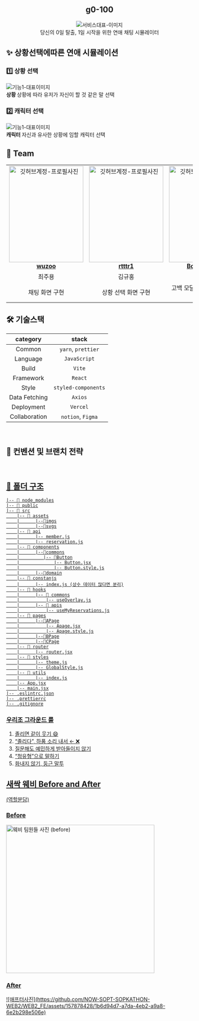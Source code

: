 <div align="center">

<h2>g0-100</h2>

<img src="https://velog.velcdn.com/images/wuzoo/post/ece075fe-9eb4-4d91-a303-169e3510b09a/image.png"  alt="서비스대표-이미지" />
<div>당신의 0일 탈출, 1일 시작을 위한 연애 채팅 시뮬레이터</div>

</div>

<h2> ✨ 상황선택에따른 연애 시뮬레이션 </h2>

<h3> 1️⃣ 상황 선택  </h3>
<img src=""  alt="기능1-대표이미지" />
<div ><strong> 상황 </strong> 상황에 따라 유저가 자신이 할 것 같은 말 선택 <br/></div>

<h3> 2️⃣ 캐릭터 선택 </h3>
<img src=""  alt="기능1-대표이미지" />
<div ><strong> 캐릭터 </strong> 자신과 유사한 상황에 임할 캐릭터 선택 <br/></div>

<h2> 👥 Team </h2>

<table align="center">
    <tr align="center">
      <td style="min-width: 150px;">
            <a href="https://github.com/wuzoo">
              <img src="https://velog.velcdn.com/images/wuzoo/post/e1aa298f-865b-4656-a2f0-9928e8c27427/image.jpeg" style="object-fit: cover;"  width="200" height="260" alt="깃허브계정-프로필사진">
              <br />
              <b>wuzoo</b>
            </a>
        </td>
      <td style="min-width: 150px;">
            <a href="https://github.com/rtttr1">
              <img src="https://velog.velcdn.com/images/wuzoo/post/1267de69-f006-4937-9779-f4edd9d9015c/image.jpeg"  style="object-fit: cover;" width="200" height="260" alt="깃허브계정-프로필사진">
              <br />
              <b>rtttr1</b>
            </a>
        </td>
      <td style="min-width: 150px;">
            <a href="https://github.com/Bowoon1216">
              <img src="https://velog.velcdn.com/images/wuzoo/post/24f509b0-cafd-4f49-9136-7393152e067d/image.jpeg" style="object-fit: cover;"  width="200" height="260" alt="깃허브계정-프로필사진">
              <br />
              <b>Bowoon1216</b>
            </a>
        </td>
        <td style="min-width: 150px;">
            <a href="https://github.com/yarimu">
              <img src="https://velog.velcdn.com/images/wuzoo/post/1becdd84-1287-4498-ad9d-8ded81e8ca5e/image.jpeg" style="object-fit: cover;"  width="200" height="260" alt="깃허브계정-프로필사진">
              <br />
              <b>yarimu</b>
            </a>
        </td>
    </tr>
    <tr align="center">
       <td>
            최주용 <br/>
      </td>
       <td>
            김규홍 <br/>
      </td>
       <td>
            정보운 <br/>
      </td>
       <td>
            이예림 <br/>
      </td>
    </tr>
  	<tr align="center">
       <td>
        	채팅 화면 구현 <br/>
      </td>
       <td>
            상황 선택 화면 구현 <br/>
      </td>
       <td>
            고백 모달 구현, 결과 화면 구현 <br/>
      </td>
       <td>
           스플래쉬 화면 구현, 캐릭터 선택 화면 구현  <br/>
      </td>
    </tr>
</table>

<h2> 🛠 기술스택 </h2>

| **category**  |      **stack**      |
| :-----------: | :-----------------: |
|    Common     | `yarn`, `prettier`  |
|   Language    |    `JavaScript`     |
|     Build     |       `Vite`        |
|   Framework   |       `React`       |
|     Style     | `styled-components` |
| Data Fetching |       `Axios`       |
|  Deployment   |      `Vercel`       |
| Collaboration |  `notion`, `Figma`  |

<br/>

<h2>  📄 컨벤션 및 브랜치 전략 </h2>

<a href="https://brazen-megaraptor-edf.notion.site/be17570176624b3e82072d941c7f75fc?pvs=4" />

<br/>

<h2> 📁 폴더 구조 </h2>

```
|-- 📁 node_modules
|-- 📁 public
|-- 📁 src
	|-- 📁 assets
	|      |--📁imgs
	|      |--📁svgs
	|-- 📁 api
	|      |-- member.js
	|      |-- reservation.js
	|-- 📁 components
	|      |--📁commons
	|         |-- 📁Button
	|             |-- Button.jsx
	|             |-- Button.style.js
	|      |--📁domain
	|-- 📁 constanjs
	|      |-- index.js (상수 데이터 많다면 분리)
	|-- 📁 hooks
	|      |-- 📁 commons
	|          |-- useOverlay.js
	|      |-- 📁 apis
	|          |-- useMyReservations.js
	|-- 📁 pages
	|      |--📁APage
	|		   |-- Apage.jsx
	|		   |-- Apage.style.js
	|      |--📁BPage
	|      |--📁CPage
	|-- 📁 router
	|      |-- router.jsx
	|-- 📁 styles
	|      |-- theme.js
	|      |-- GlobalStyle.js
	|-- 📁 utils
	|      |-- index.js
	|-- App.jsx
	|-- main.jsx
|-- .eslintrc.json
|-- .prettierrc
|-- .gitignore
```

<h3>우리조 그라운드 룰</h3>

1. 졸리면 같이 웃기 😄
2. “졸리다”, 하품 소리 내서 ← ❌
3. 질문해도 예민하게 받아들이지 않기
4. “청유형”으로 말하기
5. 화내지 않기, 둥근 말투

<h2> 새싹 웨비 Before and After</h2> <td>
            (역할분담) <br/>
      </td>
<h3>Before</h3>
<img style="object-fit: cover;" src="https://velog.velcdn.com/images/wuzoo/post/cc188ea3-93ec-45f9-b40c-1713dc394636/image.jpeg" alt="웨비 팀원들 사진 (before)" width="400" height="400" />
 
<h3>After</h3>
![애프터사진](https://github.com/NOW-SOPT-SOPKATHON-WEB2/WEB2_FE/assets/157878428/1b6d94d7-a7da-4eb2-a9a8-6e2b298e506e)

